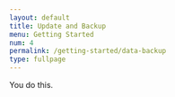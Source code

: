```yaml
---
layout: default
title: Update and Backup
menu: Getting Started
num: 4
permalink: /getting-started/data-backup
type: fullpage
---
```


You do this.

